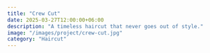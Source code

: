 ```yaml
---
title: "Crew Cut"
date: 2025-03-27T12:00:00+06:00
description: "A timeless haircut that never goes out of style."
image: "/images/project/crew-cut.jpg"
category: "Haircut"
---
```


